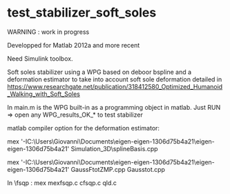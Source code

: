 # test_stabilizer_soft_soles

WARNING : work in progress

Developped for Matlab 2012a and more recent

Need Simulink toolbox.

Soft soles stabilizer using a WPG based on deboor bspline and a deformation estimator to take into account soft sole deformation detailed in https://www.researchgate.net/publication/318412580_Optimized_Humanoid_Walking_with_Soft_Soles


In main.m is the WPG built-in as a programming object in matlab. Just RUN => open any WPG_results_OK_* to test stabilizer


matlab compiler option for the deformation estimator:

mex '-IC:\Users\Giovanni\Documents\eigen-eigen-1306d75b4a21\eigen-eigen-1306d75b4a21' Simulation_3D\splineBasis.cpp

mex '-IC:\Users\Giovanni\Documents\eigen-eigen-1306d75b4a21\eigen-eigen-1306d75b4a21' GaussFtotZMP.cpp Gausstot.cpp

In \fsqp : 
mex mexfsqp.c cfsqp.c qld.c